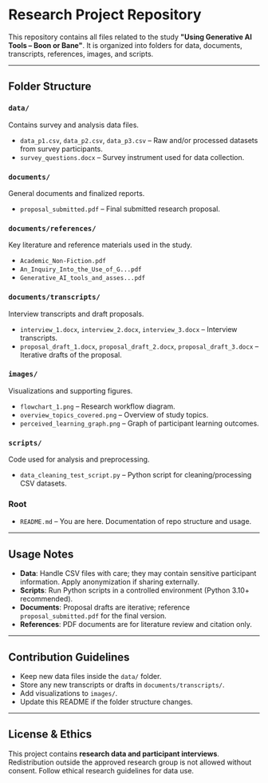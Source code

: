 # Research Project Repository

This repository contains all files related to the study **"Using Generative AI Tools – Boon or Bane"**. It is organized into folders for data, documents, transcripts, references, images, and scripts.

---

## Folder Structure

### `data/`
Contains survey and analysis data files.
- `data_p1.csv`, `data_p2.csv`, `data_p3.csv` – Raw and/or processed datasets from survey participants.
- `survey_questions.docx` – Survey instrument used for data collection.

### `documents/`
General documents and finalized reports.
- `proposal_submitted.pdf` – Final submitted research proposal.

### `documents/references/`
Key literature and reference materials used in the study.
- `Academic_Non-Fiction.pdf`  
- `An_Inquiry_Into_the_Use_of_G...pdf`  
- `Generative_AI_tools_and_asses...pdf`  

### `documents/transcripts/`
Interview transcripts and draft proposals.
- `interview_1.docx`, `interview_2.docx`, `interview_3.docx` – Interview transcripts.  
- `proposal_draft_1.docx`, `proposal_draft_2.docx`, `proposal_draft_3.docx` – Iterative drafts of the proposal.

### `images/`
Visualizations and supporting figures.
- `flowchart_1.png` – Research workflow diagram.  
- `overview_topics_covered.png` – Overview of study topics.  
- `perceived_learning_graph.png` – Graph of participant learning outcomes.

### `scripts/`
Code used for analysis and preprocessing.
- `data_cleaning_test_script.py` – Python script for cleaning/processing CSV datasets.

### Root
- `README.md` – You are here. Documentation of repo structure and usage.

---

## Usage Notes
- **Data**: Handle CSV files with care; they may contain sensitive participant information. Apply anonymization if sharing externally.  
- **Scripts**: Run Python scripts in a controlled environment (Python 3.10+ recommended).  
- **Documents**: Proposal drafts are iterative; reference `proposal_submitted.pdf` for the final version.  
- **References**: PDF documents are for literature review and citation only.  

---

## Contribution Guidelines
- Keep new data files inside the `data/` folder.  
- Store any new transcripts or drafts in `documents/transcripts/`.  
- Add visualizations to `images/`.  
- Update this README if the folder structure changes.  

---

## License & Ethics
This project contains **research data and participant interviews**. Redistribution outside the approved research group is not allowed without consent. Follow ethical research guidelines for data use.

